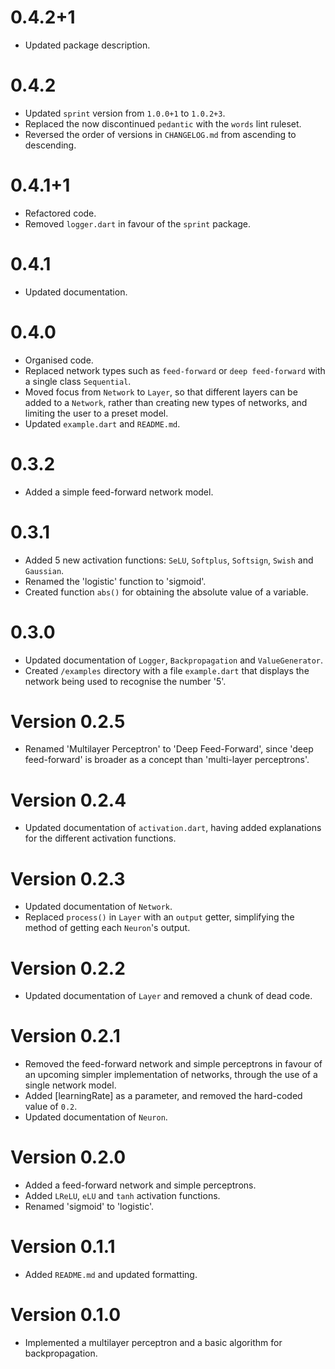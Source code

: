 # 0.4.2+1

- Updated package description.

# 0.4.2

- Updated `sprint` version from `1.0.0+1` to `1.0.2+3`.
- Replaced the now discontinued `pedantic` with the `words` lint ruleset.
- Reversed the order of versions in `CHANGELOG.md` from ascending to descending.

# 0.4.1+1

- Refactored code.
- Removed `logger.dart` in favour of the `sprint` package.

# 0.4.1

- Updated documentation.

# 0.4.0

- Organised code.
- Replaced network types such as `feed-forward` or `deep feed-forward` with a
  single class `Sequential`.
- Moved focus from `Network` to `Layer`, so that different layers can be added
  to a `Network`, rather than creating new types of networks, and limiting the
  user to a preset model.
- Updated `example.dart` and `README.md`.

# 0.3.2

- Added a simple feed-forward network model.

# 0.3.1

- Added 5 new activation functions: `SeLU`, `Softplus`, `Softsign`, `Swish` and
  `Gaussian`.
- Renamed the 'logistic' function to 'sigmoid'.
- Created function `abs()` for obtaining the absolute value of a variable.

# 0.3.0

- Updated documentation of `Logger`, `Backpropagation` and `ValueGenerator`.
- Created `/examples` directory with a file `example.dart` that displays the
  network being used to recognise the number '5'.

# Version 0.2.5

- Renamed 'Multilayer Perceptron' to 'Deep Feed-Forward', since 'deep
  feed-forward' is broader as a concept than 'multi-layer perceptrons'.

# Version 0.2.4

- Updated documentation of `activation.dart`, having added explanations for the
  different activation functions.

# Version 0.2.3

- Updated documentation of `Network`.
- Replaced `process()` in `Layer` with an `output` getter, simplifying the
  method of getting each `Neuron`'s output.

# Version 0.2.2

- Updated documentation of `Layer` and removed a chunk of dead code.

# Version 0.2.1

- Removed the feed-forward network and simple perceptrons in favour of an
  upcoming simpler implementation of networks, through the use of a single
  network model.
- Added [learningRate] as a parameter, and removed the hard-coded value of
  `0.2`.
- Updated documentation of `Neuron`.

# Version 0.2.0

- Added a feed-forward network and simple perceptrons.
- Added `LReLU`, `eLU` and `tanh` activation functions.
- Renamed 'sigmoid' to 'logistic'.

# Version 0.1.1

- Added `README.md` and updated formatting.

# Version 0.1.0

- Implemented a multilayer perceptron and a basic algorithm for backpropagation.
